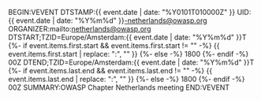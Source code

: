 BEGIN:VEVENT
DTSTAMP:{{ event.date | date: "%Y0101T010000Z" }}
UID:{{ event.date | date: "%Y%m%d" }}-netherlands@owasp.org
ORGANIZER:mailto:netherlands@owasp.org
DTSTART;TZID=Europe/Amsterdam:{{ event.date | date: "%Y%m%d" }}T
{%- if event.items.first.start && event.items.first.start != "" -%}
  {{ event.items.first.start | replace: ":", "" }}
{%- else -%}
  1800
{%- endif -%}
00Z
DTEND;TZID=Europe/Amsterdam:{{ event.date | date: "%Y%m%d" }}T
{%- if event.items.last.end && event.items.last.end != "" -%}
  {{ event.items.last.end | replace: ":", "" }}
{%- else -%}
  1800
{%- endif -%}
00Z
SUMMARY:OWASP Chapter Netherlands meeting
END:VEVENT

